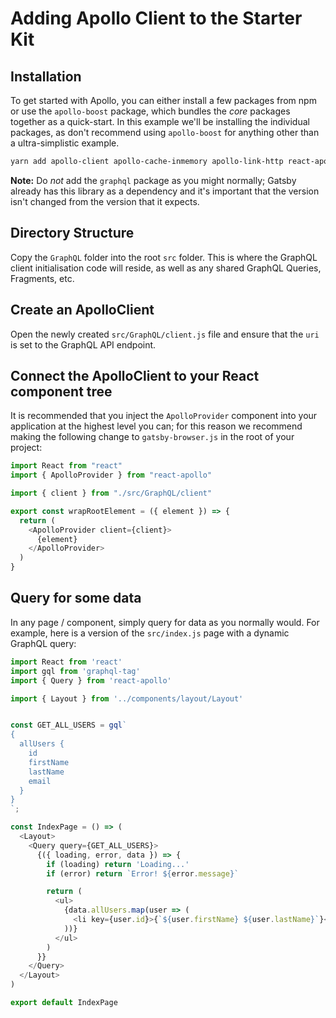 # Adding Apollo Client to the Starter Kit

## Installation

To get started with Apollo, you can either install a few packages from npm or use the `apollo-boost` package, which bundles the _core_ packages together as a quick-start. In this example we'll be installing the individual packages, as don't recommend using `apollo-boost` for anything other than a ultra-simplistic example.

```bash
yarn add apollo-client apollo-cache-inmemory apollo-link-http react-apollo graphql-tag isomorphic-fetch
```

**Note:** Do _not_ add the `graphql` package as you might normally; Gatsby already has this library as a dependency and it's important that the version isn't changed from the version that it expects.

## Directory Structure

Copy the `GraphQL` folder into the root `src` folder. This is where the GraphQL client initialisation code will reside, as well as any shared GraphQL Queries, Fragments, etc.

## Create an ApolloClient

Open the newly created `src/GraphQL/client.js` file and ensure that the `uri` is set to the GraphQL API endpoint.

## Connect the ApolloClient to your React component tree

It is recommended that you inject the `ApolloProvider` component into your application at the highest level you can; for this reason we recommend making the following change to `gatsby-browser.js` in the root of your project:

```js
import React from "react"
import { ApolloProvider } from "react-apollo"

import { client } from "./src/GraphQL/client"

export const wrapRootElement = ({ element }) => {
  return (
    <ApolloProvider client={client}>
      {element}
    </ApolloProvider>
  )
}
```

## Query for some data

In any page / component, simply query for data as you normally would. For example, here is a version of the `src/index.js` page with a dynamic GraphQL query:

```js
import React from 'react'
import gql from 'graphql-tag'
import { Query } from 'react-apollo'

import { Layout } from '../components/layout/Layout'


const GET_ALL_USERS = gql`
{
  allUsers {
    id
    firstName
    lastName
    email
  }
}
`;

const IndexPage = () => (
  <Layout>
    <Query query={GET_ALL_USERS}>
      {({ loading, error, data }) => {
        if (loading) return 'Loading...'
        if (error) return `Error! ${error.message}`

        return (
          <ul>
            {data.allUsers.map(user => (
              <li key={user.id}>{`${user.firstName} ${user.lastName}`}</li>
            ))}
          </ul>
        )
      }}
    </Query>
  </Layout>
)

export default IndexPage
```
